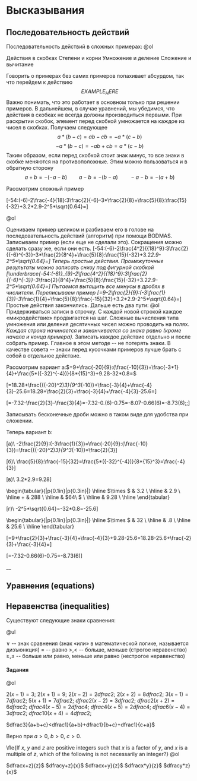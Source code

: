 # Высказывания
## Последовательность действий
Последовательность действий в сложных примерах:
@ol

Действия в скобках
Степени и корни
Умножение и деление
Сложение и вычитание

Говорить о примерах без самих примеров попахивает абсурдом, так что перейдем к действию
$$EXAMPLE_HERE$$
Важно понимать, что это работает в основном только при решении примеров. В дальнейшем, в случае уравнений, мы убедимся, что действия в скобках не всегда должны производиться первыми.
При раскрытии скобок, элемент перед скобкой умножается на каждое из чисел в скобках. Получаем следующее
$$a*(b-c)=ab-cb=-a*(c-b)$$
$$-a*(b-c)=-ab+cb=a*(c-b)$$
Таким образом, если перед скобкой стоит знак минус, то все знаки в скобке меняются на противоположные. Этим можно пользоваться и в обратную сторону
$$a+b=-(-a-b)\qquad a-b=-(b-a)\qquad-a-b=-(a+b)$$

Рассмотрим сложный пример

\[-54:(-6)-2\frac{-4}{18}:3\frac{2}{-6}-3*\frac{2}{8}+\frac{5}{8}:\frac{15}{-32}+3.2*2.9-2^5\*\sqrt{0.64}=\]

@ol

Оцениваем пример целиком и разбиваем его в голове на последовательность действий (алгоритм) при помощи BODMAS.
Записываем пример (если еще не сделали это). Сокращения можно сделать сразу же, если они есть.
\[-54:(-6)-2\frac{4^2}{{18}^9}:3\frac{2}{{-6}^{-3}}-3*\frac{2}{8^4}+\frac{5}{8}:\frac{15}{-32}+3.2*2.9-2^5\*\sqrt{0.64}=\]
Теперь простые действия. Промежуточные результаты можно записать снизу под фигурной скобкой
\[\underbrace{-54:(-6)}\_{9}-2\frac{4^2}{{18}^9}:3\frac{2}{{-6}^{-3}}-3*\frac{2}{8^4}+\frac{5}{8}:\frac{15}{-32}+3.2*2.9-2^5\*\sqrt{0.64}=\]
Пытаемся вытащить все минусы в дробях в числители. Переписываем пример
\[=9-2\frac{2}{9}:(-3\frac{1}{3})-3*\frac{1}{4}+\frac{5}{8}:\frac{-15}{32}+3.2*2.9-2^5\*\sqrt{0.64}=\]
Простые действия закончились. Дальше есть два пути:
@ol
Придерживаться записи в строчку. С каждой новой строкой каждое «микродействие» продвигается на шаг. Сложные вычисления типа умножения или деления десятичных чисел можно проводить на полях. _Каждая строка начинается и заканчивается со знака равно (кроме начала и конца примера)._
Записать каждое действие отдельно и после собрать пример. Главное в этом методе -- не потерять знаки. В качестве совета -- знаки перед кусочками примеров лучше брать с собой в отдельное действие.

Рассмотрим вариант а:$=9+\frac{-20}{9}:(\frac{-10}{3})+\frac{-3*1}{4}+\frac{5*({-32}^{-4})}{8*{15}^3}+9.28-32*0.8=$

\[=18.28+\frac{({-20}^2)_3}{9^3_(-10)}+\frac{-3}{4}+\frac{-4}{3}-25.6=18.28+\frac{2}{3}+\frac{-3}{4}+\frac{-4}{3}-25.6=\]

\[=-7.32-\frac{2}{3}-\frac{3}{4}=-7.32-0.(6)-0.75=-8.07-0.66(6)=-8.73(6);;\]

Записывать бесконечные дроби можно в таком виде для удобства при сложении.

Теперь вариант b:

\[а)\ -2\frac{2}{9}:(-3\frac{1}{3})=\frac{-20}{9}:(\frac{-10}{3})=\frac{({-20}^2)_3}{9^3_(-10)}=\frac{2}{3}\]

\[б)\ \frac{5}{8}:\frac{-15}{32}=\frac{5*({-32}^{-4})}{8*{15}^3}=\frac{-4}{3}\]

\[в)\ 3.2\*2.9=9.28\]

\begin{tabular}{|p{0.1in}|p{0.3in}|} \hline
$\times $ & $3.2$ \\ \hline
& $2.9$ \\ \hline
$+$ & $288$ \\ \hline
& $64\ $ \\ \hline
& $9.28$ \\ \hline
\end{tabular}

\[г)\ -2^5*\sqrt{0.64}=-32*0.8=-25.6\]

\begin{tabular}{|p{0.1in}|p{0.3in}|} \hline
$\times $ & $32$ \\ \hline
& $.8$ \\ \hline
& $25.6$ \\ \hline
\end{tabular}

\[=9+\frac{2}{3}+\frac{-3}{4}+\frac{-4}{3}+9.28-25.6=18.28-25.6+\frac{-2}{3}+\frac{-3}{4}=\]

\[=-7.32-0.66(6)-0.75=-8.73(6)\]

\_\_

## Уравнения (equations)
## Неравенства (inequalities)
Существуют следующие знаки сравнения:

@ul

$\vee$ -- знак сравнения (знак «или» в математической логике, называется дизъюнкция)
$=$ -- равно
$>, <$ -- больше, меньше (строгое неравенство)
$\ge, \le$ -- больше или равно, меньше или равно (нестрогое неравенство)

#### Задания
@ol

$2(x-1)=3$;
$2(x+1)=9$;
$2(x-2)=2dfrac2$;
$2(x+2)=8dfrac2$;
$3(x-1)=7dfrac2$;
$5(x+1)=7dfrac2$;
$dfrac2(x-2)=3dfrac2$;
$dfrac2(x+2)=6dfrac2$;
$dfrac4(x-5)=2dfrac4$;
$dfrac4(x+5)=2dfrac4$;
$dfrac6(x-4)=3dfrac2$;
$dfrac{10}(x+4)=4dfrac2$;

$dfrac3}{a+b+c}<dfrac1}{a+b}+dfrac1}{b+c}+dfrac1}{c+a}$

Верно при $a>0$, $b>0$, $c>0$.

\fle{If $x$, $y$ and $z$ are positive integers such that $x$ is a factor of $y$, and $x$ is a multiple of $z$, which of the following is not necessarily an integer?}
@ol

$dfracx+z}{z}$
$dfracy+z}{x}$
$dfracx+y}{z}$
$dfracx\*y}{z}$
$dfracy\*z}{x}$
